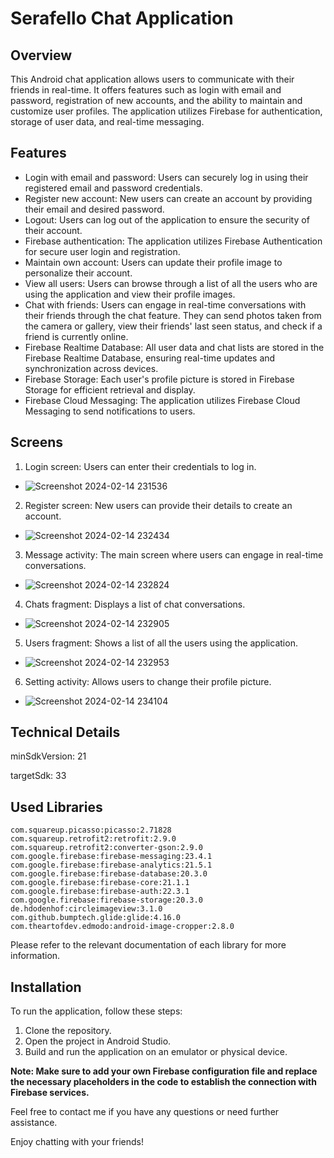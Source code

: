 # Serafello Chat Application

## Overview
This Android chat application allows users to communicate with their friends in real-time. It offers features such as login with email and password, registration of new accounts, and the ability to maintain and customize user profiles. The application utilizes Firebase for authentication, storage of user data, and real-time messaging.

## Features
* Login with email and password: Users can securely log in using their registered email and password credentials.
* Register new account: New users can create an account by providing their email and desired password.
* Logout: Users can log out of the application to ensure the security of their account.
* Firebase authentication: The application utilizes Firebase Authentication for secure user login and registration.
* Maintain own account: Users can update their profile image to personalize their account.
* View all users: Users can browse through a list of all the users who are using the application and view their profile images.
* Chat with friends: Users can engage in real-time conversations with their friends through the chat feature. They can send photos taken from the camera or gallery, view their friends' last seen status, and check if a friend is currently online.
* Firebase Realtime Database: All user data and chat lists are stored in the Firebase Realtime Database, ensuring real-time updates and synchronization across devices.
* Firebase Storage: Each user's profile picture is stored in Firebase Storage for efficient retrieval and display.
* Firebase Cloud Messaging: The application utilizes Firebase Cloud Messaging to send notifications to users.

## Screens
1. Login screen: Users can enter their credentials to log in.
* ![Screenshot 2024-02-14 231536](https://github.com/SaraSAli/SerafelloChat/assets/17590461/ca81b684-fa99-487b-8c4d-70bdc1b0028e)
2. Register screen: New users can provide their details to create an account.
* ![Screenshot 2024-02-14 232434](https://github.com/SaraSAli/SerafelloChat/assets/17590461/0dbcfeb0-d37b-45a2-8293-c799d9080380)
3. Message activity: The main screen where users can engage in real-time conversations.
* ![Screenshot 2024-02-14 232824](https://github.com/SaraSAli/SerafelloChat/assets/17590461/00deb169-110e-4f7c-bcd8-86539e89b52c)
4. Chats fragment: Displays a list of chat conversations.
* ![Screenshot 2024-02-14 232905](https://github.com/SaraSAli/SerafelloChat/assets/17590461/dffd22ca-4e2b-48a5-a445-3bba2fc95ffc)
5. Users fragment: Shows a list of all the users using the application.
* ![Screenshot 2024-02-14 232953](https://github.com/SaraSAli/SerafelloChat/assets/17590461/6718709a-f69e-4a2d-80cf-94c27a84fab0)
6. Setting activity: Allows users to change their profile picture.
* ![Screenshot 2024-02-14 234104](https://github.com/SaraSAli/SerafelloChat/assets/17590461/c27423d4-3e0b-4529-97e9-750f4a2f024d)

## Technical Details
minSdkVersion: 21

targetSdk: 33

## Used Libraries
```
com.squareup.picasso:picasso:2.71828
com.squareup.retrofit2:retrofit:2.9.0
com.squareup.retrofit2:converter-gson:2.9.0
com.google.firebase:firebase-messaging:23.4.1
com.google.firebase:firebase-analytics:21.5.1
com.google.firebase:firebase-database:20.3.0
com.google.firebase:firebase-core:21.1.1
com.google.firebase:firebase-auth:22.3.1
com.google.firebase:firebase-storage:20.3.0
de.hdodenhof:circleimageview:3.1.0
com.github.bumptech.glide:glide:4.16.0
com.theartofdev.edmodo:android-image-cropper:2.8.0
```
Please refer to the relevant documentation of each library for more information.

## Installation
To run the application, follow these steps:

1. Clone the repository.
2. Open the project in Android Studio.
3. Build and run the application on an emulator or physical device.

**Note: Make sure to add your own Firebase configuration file and replace the necessary placeholders in the code to establish the connection with Firebase services.**

Feel free to contact me if you have any questions or need further assistance.

Enjoy chatting with your friends!

